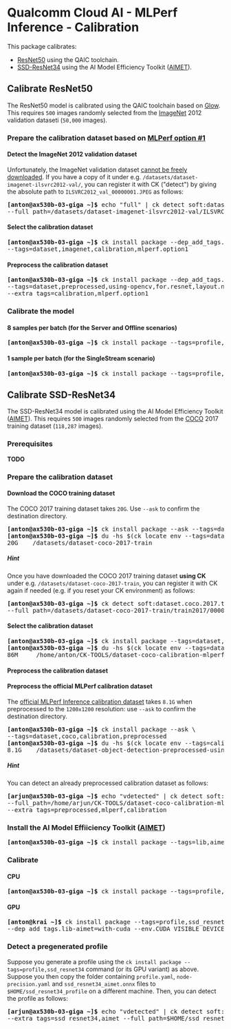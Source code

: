 # Qualcomm Cloud AI - MLPerf Inference - Calibration

This package calibrates:
- [ResNet50](#resnet50) using the QAIC toolchain.
- [SSD-ResNet34](#ssd_resnet34) using the AI Model Efficiency Toolkit ([AIMET](https://github.com/quic/aimet)).

<a name="resnet50"></a>
## Calibrate ResNet50

The ResNet50 model is calibrated using the QAIC toolchain based on
[Glow](https://github.com/pytorch/glow). This requires `500` images
randomly selected from the [ImageNet](http://www.image-net.org/) 2012 validation dataseti (`50,000` images).

<a name="resnet50_calbration_dataset"></a>
### Prepare the calibration dataset based on [MLPerf option #1](https://github.com/mlcommons/inference/blob/master/calibration/ImageNet/cal_image_list_option_1.txt)

#### Detect the ImageNet 2012 validation dataset

Unfortunately, the ImageNet validation dataset [cannot be
freely downloaded](https://github.com/mlcommons/inference/issues/542).  If you
have a copy of it under e.g. `/datasets/dataset-imagenet-ilsvrc2012-val/`, you
can register it with CK ("detect") by giving the absolute path to
`ILSVRC2012_val_00000001.JPEG` as follows:

<pre>
<b>[anton@ax530b-03-giga ~]&dollar;</b> echo "full" | ck detect soft:dataset.imagenet.val --extra_tags=ilsvrc2012,full \
--full_path=/datasets/dataset-imagenet-ilsvrc2012-val/ILSVRC2012_val_00000001.JPEG
</pre>

#### Select the calibration dataset

<pre>
<b>[anton@ax530b-03-giga ~]&dollar;</b> ck install package --dep_add_tags.imagenet-val=full \
--tags=dataset,imagenet,calibration,mlperf.option1
</pre>

#### Preprocess the calibration dataset

<pre>
<b>[anton@ax530b-03-giga ~]&dollar;</b> ck install package --dep_add_tags.dataset-source=mlperf.option1 \
--tags=dataset,preprocessed,using-opencv,for.resnet,layout.nhwc,first.500 \
--extra_tags=calibration,mlperf.option1
</pre>

### Calibrate the model

#### 8 samples per batch (for the Server and Offline scenarios)

<pre>
<b>[anton@ax530b-03-giga ~]&dollar;</b> ck install package --tags=profile,resnet50,mlperf.option1,bs.8
</pre>


#### 1 sample per batch (for the SingleStream scenario)

<pre>
<b>[anton@ax530b-03-giga ~]&dollar;</b> ck install package --tags=profile,resnet50,mlperf.option1,bs.1
</pre>


<a name="ssd_resnet34"></a>
## Calibrate SSD-ResNet34

The SSD-ResNet34 model is calibrated using the AI Model Efficiency Toolkit ([AIMET](https://github.com/quic/aimet)).
This requires `500` images randomly selected from the [COCO](https://cocodataset.org) 2017 training dataset (`118,287` images).

### Prerequisites

**TODO**

<a name="ssd_resnet34_calbration_dataset"></a>
### Prepare the calibration dataset

#### Download the COCO training dataset

The COCO 2017 training dataset takes `20G`. Use `--ask` to confirm the destination directory.

<pre>
<b>[anton@ax530b-03-giga ~]&dollar;</b> ck install package --ask --tags=dataset,coco,train,2017
<b>[anton@ax530b-03-giga ~]&dollar;</b> du -hs &dollar;(ck locate env --tags=dataset,coco,train,2017)
20G    /datasets/dataset-coco-2017-train
</pre>

##### Hint

Once you have downloaded the COCO 2017 training dataset **using CK** under e.g. `/datasets/dataset-coco-2017-train`,
you can register it with CK again if needed (e.g. if you reset your CK environment) as follows:

<pre>
<b>[anton@ax530b-03-giga ~]&dollar;</b> ck detect soft:dataset.coco.2017.train --extra_tags=detected,full \
--full_path=/datasets/dataset-coco-2017-train/train2017/000000000009.jpg
</pre>

#### Select the calibration dataset

<pre>
<b>[anton@ax530b-03-giga ~]&dollar;</b> ck install package --tags=dataset,coco,calibration,mlperf
<b>[anton@ax530b-03-giga ~]&dollar;</b> du -hs &dollar;(ck locate env --tags=dataset,coco,calibration,mlperf)
86M     /home/anton/CK-TOOLS/dataset-coco-calibration-mlperf
</pre>

#### Preprocess the calibration dataset


#### Preprocess the official MLPerf calibration dataset

The [official MLPerf Inference calibration dataset](https://github.com/mlcommons/inference/blob/master/calibration/COCO/coco_cal_images_list.txt) takes `8.1G` when preprocessed to the `1200x1200` resolution: use `--ask` to confirm the destination directory.

<pre>
<b>[anton@ax530b-03-giga ~]&dollar;</b> ck install package --ask \
--tags=dataset,coco,calibration,preprocessed
<b>[anton@ax530b-03-giga ~]&dollar;</b> du -hs $(ck locate env --tags=calibration,mlperf)
8.1G    /datasets/dataset-object-detection-preprocessed-using-opencv-calibration-coco.2017-for-ssd-resnet-onnx-preprocessed-full-mlperf
</pre>

##### Hint

You can detect an already preprocessed calibration dataset as follows:

<pre>
<b>[arjun@ax530b-03-giga ~]&dollar;</b>	echo "vdetected" | ck detect soft:dataset.coco.2017.train \
--full_path=/home/arjun/CK-TOOLS/dataset-coco-calibration-mlperf/train2017/000000391895.jpg \
--extra_tags=preprocessed,mlperf,calibration
</pre>  


<a name="ssd_resnet34_aimet"></a>
### Install the AI Model Effiiciency Toolkit ([AIMET](https://quic.github.io/aimet-pages/index.html))

<pre>
<b>[anton@ax530b-03-giga ~]&dollar;</b> ck install package --tags=lib,aimet
</pre>
 

<a name="ssd_resnet34_calibrate"></a>
### Calibrate

<a name="ssd_resnet34_calibrate_cpu"></a>
#### CPU

<pre>
<b>[anton@ax530b-03-giga ~]&dollar;</b> ck install package --tags=profile,ssd_resnet34
</pre>

<a name="ssd_resnet34_calibrate_gpu"></a>
#### GPU

<pre>
<b>[anton@krai ~]&dollar;</b> ck install package --tags=profile,ssd_resnet34 \
--dep_add_tags.lib-aimet=with-cuda --env.CUDA_VISIBLE_DEVICES=0
</pre>
		
### Detect a pregenerated profile

Suppose you generate a profile using the `ck install package --tags=profile,ssd_resnet34` command (or its GPU variant) as above.
Suppose you then copy the folder containing `profile.yaml`, `node-precision.yaml` and `ssd_resnet34_aimet.onnx` files to `$HOME/ssd_resnet34_profile` on a different machine.
Then, you can detect the profile as follows:

<pre>
<b>[arjun@ax530b-03-giga ~]&dollar;</b> echo "vdetected" | ck detect soft:compiler.glow.profile \
--extra_tags=ssd_resnet34,aimet --full_path=$HOME/ssd_resnet34_profile/profile.yaml --ienv._AIMET_MODEL=yes
</pre>
